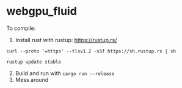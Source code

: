 # webgpu_fluid

To compile:

1. Install rust with rustup: https://rustup.rs/

`curl --proto '=https' --tlsv1.2 -sSf https://sh.rustup.rs | sh`

`rustup update stable`

2. Build and run with `cargo run --release`
3. Mess around
